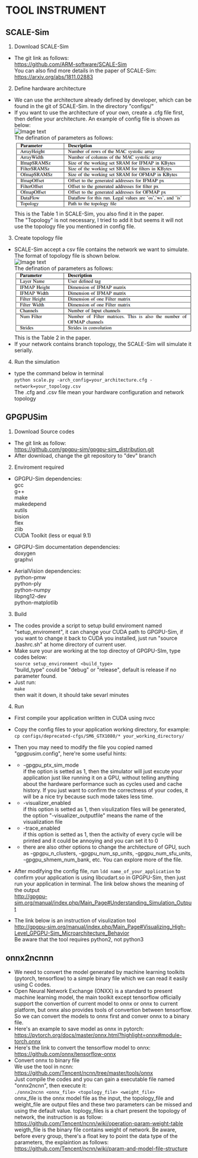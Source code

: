 # TOOL INSTRUMENT

## SCALE-Sim  
1. Download SCALE-Sim  
* The git link as follows:  
https://github.com/ARM-software/SCALE-Sim  
You can also find more details in the paper of SCALE-Sim:  
https://arxiv.org/abs/1811.02883
2. Define hardware architecture  
* We can use the architecture already defined by developer, which can be found in the git of SCALE-Sim. In the directory "configs/"   
* If you want to use the architecture of your own, create a .cfg file first, then define your architecture. An example of config file is shown as below:  
![Image text](https://raw.githubusercontent.com/AnandS09/SCALE-Sim/master/images/config_example.png)  
The defination of parameters as follows:  
![Image text](https://raw.githubusercontent.com/zhaoliangzhang/mittos_dnn/master/image/config_parameter.PNG)  
This is the Table 1 in SCALE-Sim, you also find it in the paper.  
The "Topology" is not necessary, I tried to add it but seems it will not use the topology file you mentioned in config file.  

3. Create topology file  
* SCALE-Sim accept a csv file contains the network we want to simulate. The format of topology file is shown below.  
![Image text](https://raw.githubusercontent.com/AnandS09/SCALE-Sim/master/images/yolo_tiny_csv.png)  
The defination of parameters as follows:
![Image text](https://raw.githubusercontent.com/zhaoliangzhang/mittos_dnn/master/image/topology_parameter.PNG)  
This is the Table 2 in the paper.
* If your network contains branch topology, the SCALE-Sim will simulate it serially.  

4. Run the simulation  
* type the command below in terminal  
 `python scale.py -arch_config=your_architecture.cfg -network=your_topology.csv`  
The .cfg and .csv file mean your hardware configuration and network topology  

## GPGPUSim  
1. Download Source codes  
* The git link as follow:  
https://github.com/gpgpu-sim/gpgpu-sim_distribution.git  
* After download, change the git repository to "dev" branch

2. Enviroment required  
* GPGPU-Sim dependencies:  
gcc  
g++  
make  
makedepend  
xutils  
bision  
flex  
zlib  
CUDA Toolkit (less or equal 9.1)

* GPGPU-Sim documentation dependencies:  
doxygen  
graphvi  

* AerialVision dependencies:  
python-pmw  
python-ply  
python-numpy  
libpng12-dev  
python-matplotlib  

3. Build  
* The codes provide a script to setup build enviroment named "setup_enviroment", it can change your CUDA path to GPGPU-Sim, if you want to change it back to CUDA you installed, just run "source .bashrc.sh" at home directory of current user.
* Make sure your are working at the top directoy of GPGPU-SIm, type codes below:  
`source setup_environment <build_type>`  
"build_type" could be "debug" or "release", default is release if no parameter found.  
* Just run:  
`make`  
then wait it down, it should take sevarl minutes  

4. Run  
* First compile your application written in CUDA using nvcc
* Copy the config files to your application working directory, for example:  
`cp configs/deprecated-cfgs/SM6_GTX1080/* your_working_directory/`  
* Then you may need to modify the file you copied named "gpgpusim.config", here're some useful hints:  
* * -gpgpu_ptx_sim_mode  
if the option is setted as 1, then the simulator will just excute your application just like running it on a GPU, without telling anything about the hardware performance such as cycles used and cache history. If you just want to confirm the correctness of your codes, it will be a nice try because such mode takes less time.
* * -visualizer_enabled  
if this option is setted as 1, then visulization files will be generated, the option "-visualizer_outputfile" means the name of the visualization file
* * -trace_enabled  
if this option is setted as 1, then the activity of every cycle will be printed and it could be annoying and you can set it to 0
* * there are also other options to change the architecture of GPU, such as -gpgpu_n_clusters, -gpgpu_num_sp_units, -gpgpu_num_sfu_units, -gpgpu_shmem_num_bank, etc. You can explore more of the file.

* After modifying the config file, run `ldd name_of_your_application` to confirm your application is using libcudart.so in GPGPU-Sim, then just run your application in terminal. The link below shows the meaning of the output  
http://gpgpu-sim.org/manual/index.php/Main_Page#Understanding_Simulation_Output  

* The link below is an instruction of visulization tool  
http://gpgpu-sim.org/manual/index.php/Main_Page#Visualizing_High-Level_GPGPU-Sim_Microarchitecture_Behavior  
Be aware that the tool requires python2, not python3  

## onnx2ncnnn  
* We need to convert the model generated by machine learning toolkits (pytorch, tensorflow) to a simple binary file which we can read it easily using C codes. 
* Open Neural Network Exchange (ONXX) is a standard to present machine learning model, the main toolkit except tensorflow officially support the convertion of current model to onnx or onnx to current platform, but onnx also provides tools of convertion between tensorflow. So we can convert the models to onnx first and conver onnx to a binary file.
* Here's an example to save model as onnx in pytorch:  
https://pytorch.org/docs/master/onnx.html?highlight=onnx#module-torch.onnx  
* Here's the link to convert the tensorflow model to onnx:  
https://github.com/onnx/tensorflow-onnx  
* Convert onnx to binary file  
We use the tool in ncnn:  
https://github.com/Tencent/ncnn/tree/master/tools/onnx  
Just compile the codes and you can gain a executable file named "onnx2ncnn", then execute it:  
`./onnx2ncnn <onnx_file> <topology_file> <weight_file>`  
onnx_file is the onnx model file as the input, the topology_file and weight_file are output files and these two parameters can be missed and using the default value. toplogy_files is a chart present the topology of network, the instruction is as follow:  
https://github.com/Tencent/ncnn/wiki/operation-param-weight-table  
weigth_file is the binary file contains weight of network. Be aware, before every group, there's a float key to point the data type of the parameters, the explaintion as follows:  
https://github.com/Tencent/ncnn/wiki/param-and-model-file-structure 
